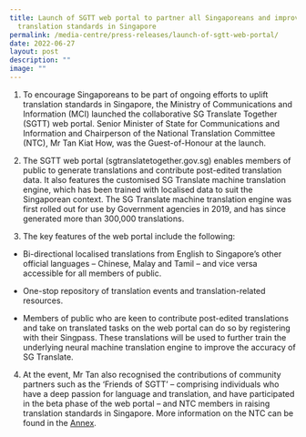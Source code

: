 ```yaml
---
title: Launch of SGTT web portal to partner all Singaporeans and improve
  translation standards in Singapore
permalink: /media-centre/press-releases/launch-of-sgtt-web-portal/
date: 2022-06-27
layout: post
description: ""
image: ""
---
```

1. To encourage Singaporeans to be part of ongoing efforts to uplift translation standards in Singapore, the Ministry of Communications and Information (MCI) launched the collaborative SG Translate Together (SGTT) web portal. Senior Minister of State for Communications and Information and Chairperson of the National Translation Committee (NTC), Mr Tan Kiat How, was the Guest-of-Honour at the launch.

2. The SGTT web portal (sgtranslatetogether.gov.sg) enables members of public to generate translations and contribute post-edited translation data. It also features the customised SG Translate machine translation engine, which has been trained with localised data to suit the Singaporean context. The SG Translate machine translation engine was first rolled out for use by Government agencies in 2019, and has since generated more than 300,000 translations.

3. The key features of the web portal include the following:

* Bi-directional localised translations from English to Singapore’s other official languages – Chinese, Malay and Tamil – and vice versa accessible for all members of public.

* One-stop repository of translation events and translation-related resources.

* Members of public who are keen to contribute post-edited translations and take on translated tasks on the web portal can do so by registering with their Singpass. These translations will be used to further train the underlying neural machine translation engine to improve the accuracy of SG Translate.

4. At the event, Mr Tan also recognised the contributions of community partners such as the ‘Friends of SGTT’ – comprising individuals who have a deep passion for language and translation, and have participated in the beta phase of the web portal – and NTC members in raising translation standards in Singapore. More information on the NTC can be found in the [Annex](/files/Press%20Releases%202022/annex%20a%20(7).pdf).
	
